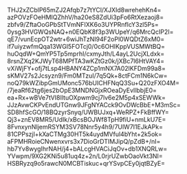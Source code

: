 THJ2xZCblP65mZJ2Afqb7z7tYCl/XJXId8wrehehKn4=
azPOVzFOeHMIQZhhV/ha20eS8ZdUi3pFo6RtXezaoj8=
zbfv9/ZftaOoGPbStTVmNFIXK6o3UYPRnflcY3zl5Ps=
0ysg3HVGWQsNAQ+n0EQbK8f3p3WUpeY/q6MrcQcIP2I=
qE7/vunEcpOT2wtr+6wiJhTzNI94F2oPl0WQDtZ6xM0=
if7uiyzwfmQqa13WGI5FOTcj0/0c6OHIKppVUSMWtBQ=
huOqdW+QmYP5Tp5mprhI/cxmyJth/L4ayL2UcjXLdxk=
8rsnZXq2KJWyT68MPfTA3wKZtGz0k/jXBc7l6HtVAY4=
vXiWjFY+ofj7tLsp4HBANY4ZCp1mNX7A02lKFDm99a8=
sKMV27s2Jcsyzn9/Fm0MTzuI/7q5Qk+8ctFCm1N6kCw=
noQ79kWZibpGmUMonc576bUICHFNqQ3Su+Q20zFXO4M=
/7jeaRf62tg6jes2bOpE3MNDNGjxROeaDyEvIlbbjE0=
ea+Rx+wBVe7tVI8IltuOXpwm9cj7lv6e2M5p4xSEWWk=
JJzAvwCKPvEndUTGnw9JFgNYACck9OvDWcBbE+M3mSc=
SD8hfScGO/18BQzyrSnyq/UWBUJxq+WeRPZ+FkBffWY=
Qj3+znEV8MR5/UdIk/xBcsBOJWf8TpH9fiU+nmLkU7E=
8FvnxynNIjemRSYM3SV78Nnr5y4h9/7UlW7I1EJkAPk=
81CPPszjl+kXaCTMg30HT5k4uydMVful4bYht+2k5ok=
aFPMHRoieCNwenxvrs3x7DioGrDTIMJipQ/pZdB+/nI=
hb7Yv8wygIhrNAH/j4+bALcgHVACiJqOv+db1XNQRLw=
YVwpm/9XG2KNi5u81uq4z+2n/L0rjrUZwbOaoVkt3NI=
HSBRyzq9o5rawcN0MCBTiskuc+qrYSvpCEy0jqtBZyE=
